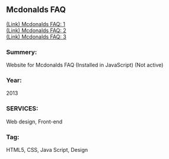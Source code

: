 ## Mcdonalds FAQ

[(Link) Mcdonalds FAQ: 1](http://mmp.bmcc.cuny.edu/sayaka.tamura/MMP210/Midterm/MMP210-midTerm.html)  
[(Link) Mcdonalds FAQ: 2](http://mmp.bmcc.cuny.edu/sayaka.tamura/MMP210/Midterm/MMP210-midTerm-Beef.html)  
[(Link) Mcdonalds FAQ: 3](http://mmp.bmcc.cuny.edu/sayaka.tamura/MMP210/Midterm/MMP210-midTerm-Chicken.html)  

### Summery:  
Website for Mcdonalds FAQ (Installed in JavaScript)
(Not active)

### Year:  
2013  

### SERVICES:  
Web design, Front-end   

### Tag:  
HTML5, CSS, Java Script, Design
